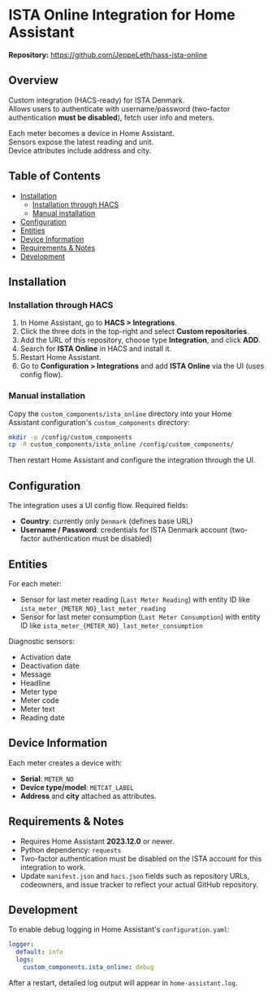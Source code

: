 # ISTA Online Integration for Home Assistant

**Repository:** https://github.com/JeppeLeth/hass-ista-online

## Overview

Custom integration (HACS-ready) for ISTA Denmark.  
Allows users to authenticate with username/password (two-factor authentication **must be disabled**), fetch user info and meters.

Each meter becomes a device in Home Assistant.  
Sensors expose the latest reading and unit.  
Device attributes include address and city.

## Table of Contents

- [Installation](#installation)
  - [Installation through HACS](#installation-through-hacs)
  - [Manual installation](#manual-installation)
- [Configuration](#configuration)
- [Entities](#entities)
- [Device Information](#device-information)
- [Requirements & Notes](#requirements--notes)
- [Development](#development)

## Installation

### Installation through HACS

1. In Home Assistant, go to **HACS > Integrations**.
2. Click the three dots in the top-right and select **Custom repositories**.
3. Add the URL of this repository, choose type **Integration**, and click **ADD**.
4. Search for **ISTA Online** in HACS and install it.
5. Restart Home Assistant.
6. Go to **Configuration > Integrations** and add **ISTA Online** via the UI (uses config flow).

### Manual installation

Copy the `custom_components/ista_online` directory into your Home Assistant configuration's `custom_components` directory:

```bash
mkdir -p /config/custom_components
cp -R custom_components/ista_online /config/custom_components/
```

Then restart Home Assistant and configure the integration through the UI.

## Configuration

The integration uses a UI config flow. Required fields:
- **Country**: currently only `Denmark` (defines base URL)
- **Username / Password**: credentials for ISTA Denmark account (two-factor authentication must be disabled)

## Entities

For each meter:
- Sensor for last meter reading (`Last Meter Reading`) with entity ID like `ista_meter_{METER_NO}_last_meter_reading`
- Sensor for last meter consumption (`Last Meter Consumption`) with entity ID like `ista_meter_{METER_NO}_last_meter_consumption`

Diagnostic sensors:
- Activation date
- Deactivation date
- Message
- Headline
- Meter type
- Meter code
- Meter text
- Reading date

## Device Information

Each meter creates a device with:
- **Serial**: `METER_NO`
- **Device type/model**: `METCAT_LABEL`
- **Address** and **city** attached as attributes.

## Requirements & Notes

- Requires Home Assistant **2023.12.0** or newer.
- Python dependency: `requests`
- Two-factor authentication must be disabled on the ISTA account for this integration to work.
- Update `manifest.json` and `hacs.json` fields such as repository URLs, codeowners, and issue tracker to reflect your actual GitHub repository.

## Development

To enable debug logging in Home Assistant's `configuration.yaml`:

```yaml
logger:
  default: info
  logs:
    custom_components.ista_online: debug
```

After a restart, detailed log output will appear in `home-assistant.log`.
